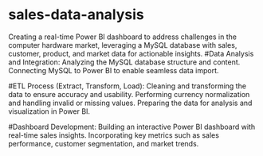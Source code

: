 # sales-data-analysis
Creating a real-time Power BI dashboard to address challenges in the computer hardware market, leveraging a MySQL database with sales, customer, product, and market data for actionable insights.
#Data Analysis and Integration:
Analyzing the MySQL database structure and content.
Connecting MySQL to Power BI to enable seamless data import.

#ETL Process (Extract, Transform, Load):
Cleaning and transforming the data to ensure accuracy and usability.
Performing currency normalization and handling invalid or missing values.
Preparing the data for analysis and visualization in Power BI.

#Dashboard Development:
Building an interactive Power BI dashboard with real-time sales insights.
Incorporating key metrics such as sales performance, customer segmentation, and market trends.
